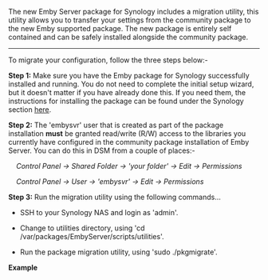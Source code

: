 The new Emby Server package for Synology includes a migration utility, this utility allows you to transfer your settings from the community package to the new Emby supported package. The new package is entirely self contained and can be safely installed alongside the community package.

--------

To migrate your configuration, follow the three steps below:-

__Step 1:__ Make sure you have the Emby package for Synology successfully installed and running. You do not need to complete the initial setup wizard, but it doesn't matter if you have already done this. If you need them, the instructions for installing the package can be found under the Synology section [here](https://emby.media/nas-server.html).

__Step 2:__ The 'embysvr' user that is created as part of the package installation __must__ be granted read/write (R/W) access to the libraries you currently have configured in the community package installation of Emby Server. You can do this in DSM from a couple of places:-

&nbsp;&nbsp;&nbsp;&nbsp;_Control Panel -> Shared Folder -> 'your folder' -> Edit -> Permissions_

&nbsp;&nbsp;&nbsp;&nbsp;_Control Panel -> User -> 'embysvr' -> Edit -> Permissions_

__Step 3:__ Run the migration utility using the following commands...

* SSH to your Synology NAS and login as 'admin'.

* Change to utilities directory, using 'cd /var/packages/EmbyServer/scripts/utilities'.

* Run the package migration utility, using 'sudo ./pkgmigrate'.

__Example__
